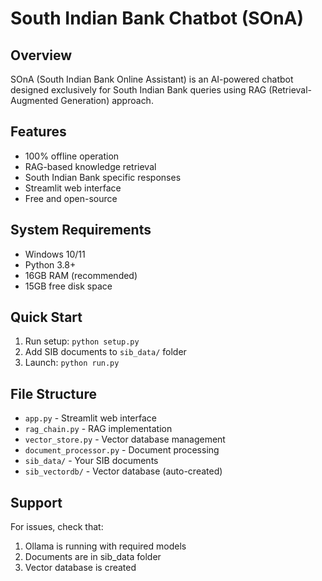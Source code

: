 # South Indian Bank Chatbot (SOnA)

## Overview
SOnA (South Indian Bank Online Assistant) is an AI-powered chatbot designed exclusively for South Indian Bank queries using RAG (Retrieval-Augmented Generation) approach.

## Features
- 100% offline operation
- RAG-based knowledge retrieval
- South Indian Bank specific responses
- Streamlit web interface
- Free and open-source

## System Requirements
- Windows 10/11
- Python 3.8+
- 16GB RAM (recommended)
- 15GB free disk space

## Quick Start
1. Run setup: `python setup.py`
2. Add SIB documents to `sib_data/` folder
3. Launch: `python run.py`

## File Structure
- `app.py` - Streamlit web interface
- `rag_chain.py` - RAG implementation
- `vector_store.py` - Vector database management
- `document_processor.py` - Document processing
- `sib_data/` - Your SIB documents
- `sib_vectordb/` - Vector database (auto-created)

## Support
For issues, check that:
1. Ollama is running with required models
2. Documents are in sib_data folder
3. Vector database is created
